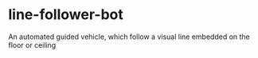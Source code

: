 # line-follower-bot
An automated guided vehicle, which follow a visual line embedded on the floor or ceiling
